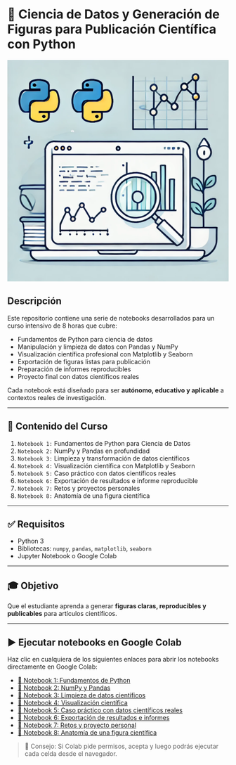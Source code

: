# 🧪 Ciencia de Datos y Generación de Figuras para Publicación Científica con Python

<img src="Cienciadedatos.png" alt="Visualización del curso" width="700"/>

## Descripción

Este repositorio contiene una serie de notebooks desarrollados para un curso intensivo de 8 horas que cubre:

- Fundamentos de Python para ciencia de datos
- Manipulación y limpieza de datos con Pandas y NumPy
- Visualización científica profesional con Matplotlib y Seaborn
- Exportación de figuras listas para publicación
- Preparación de informes reproducibles
- Proyecto final con datos científicos reales

Cada notebook está diseñado para ser **autónomo, educativo y aplicable** a contextos reales de investigación.

---

## 🧰 Contenido del Curso

1. `Notebook 1:` Fundamentos de Python para Ciencia de Datos  
2. `Notebook 2:` NumPy y Pandas en profundidad  
3. `Notebook 3:` Limpieza y transformación de datos científicos  
4. `Notebook 4:` Visualización científica con Matplotlib y Seaborn  
5. `Notebook 5:` Caso práctico con datos científicos reales  
6. `Notebook 6:` Exportación de resultados e informe reproducible  
7. `Notebook 7:` Retos y proyectos personales  
8. `Notebook 8:` Anatomía de una figura científica

---

## ✅ Requisitos

- Python 3
- Bibliotecas: `numpy`, `pandas`, `matplotlib`, `seaborn`
- Jupyter Notebook o Google Colab

---

## 🎓 Objetivo

Que el estudiante aprenda a generar **figuras claras, reproducibles y publicables** para artículos científicos.

---

## ▶️ Ejecutar notebooks en Google Colab

Haz clic en cualquiera de los siguientes enlaces para abrir los notebooks directamente en Google Colab:

- [📓 Notebook 1: Fundamentos de Python](https://colab.research.google.com/github/echavess/Ciencia-de-Datos-con-Python-FCTM-2025/blob/main/Notebook_1_Fundamentos_Python.ipynb)
- [📓 Notebook 2: NumPy y Pandas](https://colab.research.google.com/github/echavess/Ciencia-de-Datos-con-Python-FCTM-2025/blob/main/Notebook_2_NumPy_y_Pandas.ipynb)
- [📓 Notebook 3: Limpieza de datos científicos](https://colab.research.google.com/github/echavess/Ciencia-de-Datos-con-Python-FCTM-2025/blob/main/Notebook_3_Limpieza_y_Transformacion.ipynb)
- [📓 Notebook 4: Visualización científica](https://colab.research.google.com/github/echavess/Ciencia-de-Datos-con-Python-FCTM-2025/blob/main/Notebook_4_Visualizacion_Cientifica.ipynb)
- [📓 Notebook 5: Caso práctico con datos científicos reales](https://colab.research.google.com/github/echavess/Ciencia-de-Datos-con-Python-FCTM-2025/blob/main/Notebook_5_Caso_Practico_Cientifico.ipynb)
- [📓 Notebook 6: Exportación de resultados e informes](https://colab.research.google.com/github/echavess/Ciencia-de-Datos-con-Python-FCTM-2025/blob/main/Notebook_6_Exportacion_e_Informe.ipynb)
- [📓 Notebook 7: Retos y proyecto personal](https://colab.research.google.com/github/echavess/Ciencia-de-Datos-con-Python-FCTM-2025/blob/main/Notebook_7_Retos_y_Proyecto_Final.ipynb)
- [📓 Notebook 8: Anatomía de una figura científica](https://colab.research.google.com/github/echavess/Ciencia-de-Datos-con-Python-FCTM-2025/blob/main/Notebook_Anatomia_Figura_Cientifica.ipynb)

> 🧠 Consejo: Si Colab pide permisos, acepta y luego podrás ejecutar cada celda desde el navegador.
